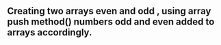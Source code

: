 ## Creating two arrays even and odd , using array push method() numbers odd and even added to arrays accordingly.